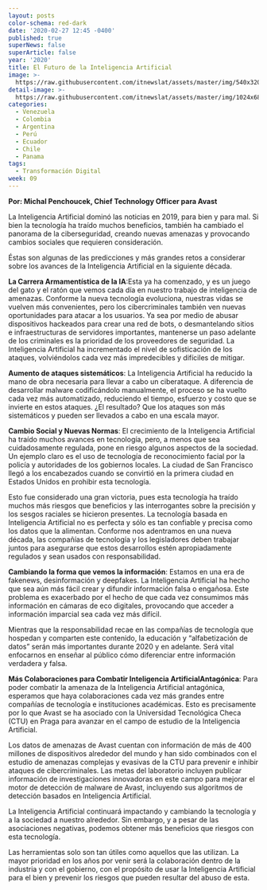 ```yaml
---
layout: posts
color-schema: red-dark
date: '2020-02-27 12:45 -0400'
published: true
superNews: false
superArticle: false
year: '2020'
title: El Futuro de la Inteligencia Artificial
image: >-
  https://raw.githubusercontent.com/itnewslat/assets/master/img/540x320/Inteligencia-Artificial-digital-p.jpg
detail-image: >-
  https://raw.githubusercontent.com/itnewslat/assets/master/img/1024x680/Inteligencia-Artificial-digital-g.jpg
categories:
  - Venezuela
  - Colombia
  - Argentina
  - Perú
  - Ecuador
  - Chile
  - Panama
tags:
  - Transformación Digital
week: 09
---
```

**Por: Michal Penchoucek, Chief Technology Officer para Avast**

La Inteligencia Artificial dominó las noticias en 2019, para bien y para mal. Si bien la tecnología ha traído muchos beneficios, también ha cambiado el panorama de la ciberseguridad, creando nuevas amenazas y provocando cambios sociales que requieren consideración.

Éstas son algunas de las predicciones y más grandes retos a considerar sobre los avances de la Inteligencia Artificial en la siguiente década.

**La Carrera Armamentística de la IA**:Esta ya ha comenzado, y es un juego del gato y el ratón que vemos cada día en nuestro trabajo de inteligencia de amenazas. Conforme la nueva tecnología evoluciona, nuestras vidas se vuelven más convenientes, pero los cibercriminales también ven nuevas oportunidades para atacar a los usuarios. Ya sea por medio de abusar dispositivos hackeados para crear una red de bots, o desmantelando sitios e infraestructuras de servidores importantes, mantenerse un paso adelante de los criminales es la prioridad de los proveedores de seguridad. La Inteligencia Artificial ha incrementado el nivel de sofisticación de los ataques, volviéndolos cada vez más impredecibles y difíciles de mitigar.

**Aumento de ataques sistemáticos**: La Inteligencia Artificial ha reducido la mano de obra necesaria para llevar a cabo un ciberataque. A diferencia de desarrollar malware codificándolo manualmente, el proceso se ha vuelto cada vez más automatizado, reduciendo el tiempo, esfuerzo y costo que se invierte en estos ataques. ¿El resultado? Que los ataques son más sistemáticos y pueden ser llevados a cabo en una escala mayor.

**Cambio Social y Nuevas Normas**: El crecimiento de la Inteligencia Artificial ha traído muchos avances en tecnología, pero, a menos que sea cuidadosamente regulada, pone en riesgo algunos aspectos de la sociedad. Un ejemplo claro es el uso de tecnología de reconocimiento facial por la policía y autoridades de los gobiernos locales. La ciudad de San Francisco llegó a los encabezados cuando se convirtió en la primera ciudad en Estados Unidos en prohibir esta tecnología.

Esto fue considerado una gran victoria, pues esta tecnología ha traído muchos más riesgos que beneficios y las interrogantes sobre la precisión y los sesgos raciales se hicieron presentes. La tecnología basada en Inteligencia Artificial no es perfecta y sólo es tan confiable y precisa como los datos que la alimentan. Conforme nos adentramos en una nueva década, las compañías de tecnología y los legisladores deben trabajar juntos para asegurarse que estos desarrollos estén apropiadamente regulados y sean usados con responsabilidad.

**Cambiando la forma que vemos la información**: Estamos en una era de fakenews, desinformación y deepfakes. La Inteligencia Artificial ha hecho que sea aún más fácil crear y difundir información falsa o engañosa. Este problema es exacerbado por el hecho de que cada vez consumimos más información en cámaras de eco digitales, provocando que acceder a información imparcial sea cada vez más difícil.

Mientras que la responsabilidad recae en las compañías de tecnología que hospedan y comparten este contenido, la educación y “alfabetización de datos” serán más importantes durante 2020 y en adelante. Será vital enfocarnos en enseñar al público cómo diferenciar entre información verdadera y falsa.

**Más Colaboraciones para Combatir Inteligencia ArtificialAntagónica**: Para poder combatir la amenaza de la Inteligencia Artificial antagónica, esperamos que haya colaboraciones cada vez más grandes entre compañías de tecnología e instituciones académicas. Esto es precisamente por lo que Avast se ha asociado con la Universidad Tecnológica Checa (CTU) en Praga para avanzar en el campo de estudio de la Inteligencia Artificial.

Los datos de amenazas de Avast cuentan con información de más de 400 millones de dispositivos alrededor del mundo y han sido combinados con el estudio de amenazas complejas y evasivas de la CTU para prevenir e inhibir ataques de cibercriminales. Las metas del laboratorio incluyen publicar información de investigaciones innovadoras en este campo para mejorar el motor de detección de malware de Avast, incluyendo sus algoritmos de detección basados en Inteligencia Artificial.

La Inteligencia Artificial continuará impactando y cambiando la tecnología y a la sociedad a nuestro alrededor. Sin embargo, y a pesar de las asociaciones negativas, podemos obtener más beneficios que riesgos con esta tecnología.

Las herramientas solo son tan útiles como aquellos que las utilizan. La mayor prioridad en los años por venir será la colaboración dentro de la industria y con el gobierno, con el propósito de usar la Inteligencia Artificial para el bien y prevenir los riesgos que pueden resultar del abuso de esta.